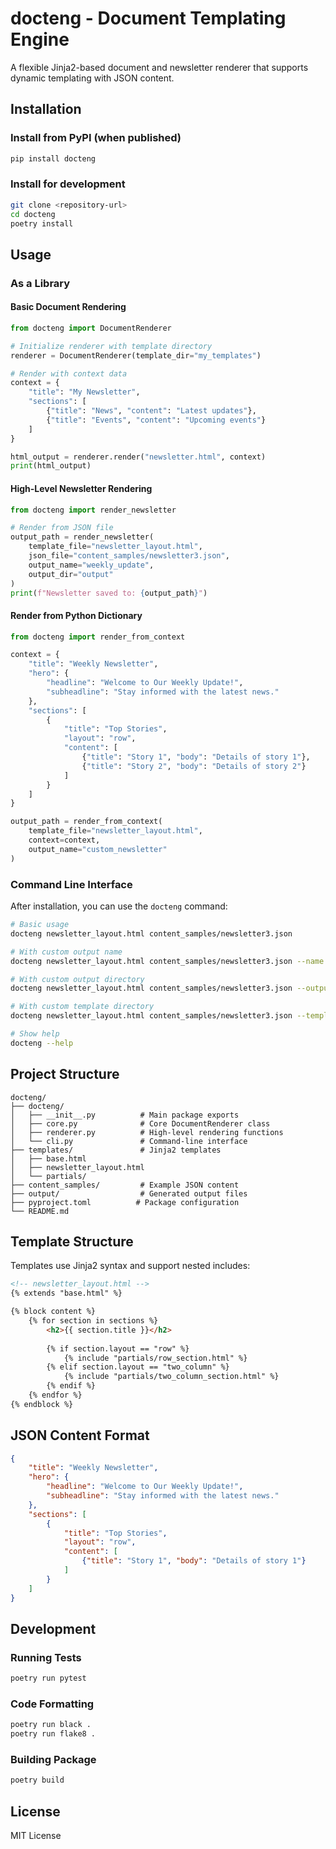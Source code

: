 # docteng - Document Templating Engine

A flexible Jinja2-based document and newsletter renderer that supports dynamic templating with JSON content.

## Installation

### Install from PyPI (when published)
```bash
pip install docteng
```

### Install for development
```bash
git clone <repository-url>
cd docteng
poetry install
```

## Usage

### As a Library

#### Basic Document Rendering
```python
from docteng import DocumentRenderer

# Initialize renderer with template directory
renderer = DocumentRenderer(template_dir="my_templates")

# Render with context data
context = {
    "title": "My Newsletter",
    "sections": [
        {"title": "News", "content": "Latest updates"},
        {"title": "Events", "content": "Upcoming events"}
    ]
}

html_output = renderer.render("newsletter.html", context)
print(html_output)
```

#### High-Level Newsletter Rendering
```python
from docteng import render_newsletter

# Render from JSON file
output_path = render_newsletter(
    template_file="newsletter_layout.html",
    json_file="content_samples/newsletter3.json",
    output_name="weekly_update",
    output_dir="output"
)
print(f"Newsletter saved to: {output_path}")
```

#### Render from Python Dictionary
```python
from docteng import render_from_context

context = {
    "title": "Weekly Newsletter",
    "hero": {
        "headline": "Welcome to Our Weekly Update!",
        "subheadline": "Stay informed with the latest news."
    },
    "sections": [
        {
            "title": "Top Stories",
            "layout": "row",
            "content": [
                {"title": "Story 1", "body": "Details of story 1"},
                {"title": "Story 2", "body": "Details of story 2"}
            ]
        }
    ]
}

output_path = render_from_context(
    template_file="newsletter_layout.html",
    context=context,
    output_name="custom_newsletter"
)
```

### Command Line Interface

After installation, you can use the `docteng` command:

```bash
# Basic usage
docteng newsletter_layout.html content_samples/newsletter3.json

# With custom output name
docteng newsletter_layout.html content_samples/newsletter3.json --name DailyBrewAt9

# With custom output directory
docteng newsletter_layout.html content_samples/newsletter3.json --output-dir my_output

# With custom template directory
docteng newsletter_layout.html content_samples/newsletter3.json --template-dir my_templates

# Show help
docteng --help
```

## Project Structure

```
docteng/
├── docteng/
│   ├── __init__.py          # Main package exports
│   ├── core.py              # Core DocumentRenderer class
│   ├── renderer.py          # High-level rendering functions
│   └── cli.py               # Command-line interface
├── templates/               # Jinja2 templates
│   ├── base.html
│   ├── newsletter_layout.html
│   └── partials/
├── content_samples/         # Example JSON content
├── output/                  # Generated output files
├── pyproject.toml          # Package configuration
└── README.md
```

## Template Structure

Templates use Jinja2 syntax and support nested includes:

```html
<!-- newsletter_layout.html -->
{% extends "base.html" %}

{% block content %}
    {% for section in sections %}
        <h2>{{ section.title }}</h2>
        
        {% if section.layout == "row" %}
            {% include "partials/row_section.html" %}
        {% elif section.layout == "two_column" %}
            {% include "partials/two_column_section.html" %}
        {% endif %}
    {% endfor %}
{% endblock %}
```

## JSON Content Format

```json
{
    "title": "Weekly Newsletter",
    "hero": {
        "headline": "Welcome to Our Weekly Update!",
        "subheadline": "Stay informed with the latest news."
    },
    "sections": [
        {
            "title": "Top Stories",
            "layout": "row",
            "content": [
                {"title": "Story 1", "body": "Details of story 1"}
            ]
        }
    ]
}
```

## Development

### Running Tests
```bash
poetry run pytest
```

### Code Formatting
```bash
poetry run black .
poetry run flake8 .
```

### Building Package
```bash
poetry build
```

## License

MIT License
